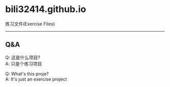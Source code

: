 # bili32414.github.io  
练习文件(Exercise Files)  
________________________________
## Q&A
Q: 这是什么项目?  
A: 只是个练习项目  
   
Q: What's this proje?  
A: It's just an exercise project  

